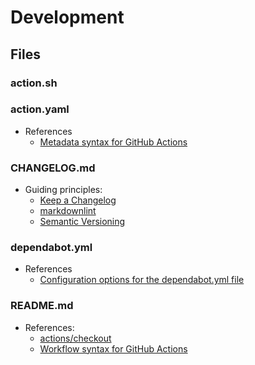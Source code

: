 # Development

## Files

### action.sh

### action.yaml

- References
  - [Metadata syntax for GitHub Actions](https://docs.github.com/en/actions/creating-actions/metadata-syntax-for-github-actions)

### CHANGELOG.md

- Guiding principles:
  - [Keep a Changelog](https://keepachangelog.com/en/1.0.0/)
  - [markdownlint](https://dlaa.me/markdownlint/)
  - [Semantic Versioning](https://semver.org/spec/v2.0.0.html)

### dependabot.yml

- References
  - [Configuration options for the dependabot.yml file](https://docs.github.com/en/code-security/dependabot/dependabot-version-updates/configuration-options-for-the-dependabot.yml-file)

### README.md

- References:
  - [actions/checkout](https://github.com/actions/checkout)
  - [Workflow syntax for GitHub Actions](https://docs.github.com/en/actions/using-workflows/workflow-syntax-for-github-actions)
